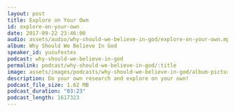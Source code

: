 ```yaml
---
layout: post
title: Explore on Your Own
id: explore-on-your-own
date: 2017-09-22 23:46:00
audio: assets/audio/why-should-we-believe-in-god/explore-on-your-own.mp3
album: Why Should We Believe In God
speaker_id: yusufestes
podcast: why-should-we-believe-in-god
permalink: podcast/why-should-we-believe-in-god/:title
image: assets/images/podcasts/why-should-we-believe-in-god/album-picture-small.jpg
description: Do your own research and explore on your own!
podcast_file_size: 1.62 MB
podcast_duration: "03:23"
podcast_length: 1617323
---
```

